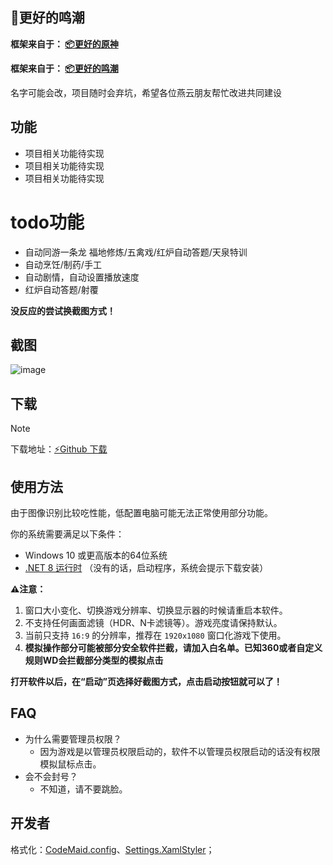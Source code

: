 ## 🌊更好的鸣潮

**框架来自于： [📦更好的原神](https://github.com/babalae/better-genshin-impact)**

**框架来自于： [📦更好的鸣潮](https://github.com/babalae/better-genshin-impact)**


名字可能会改，项目随时会弃坑，希望各位燕云朋友帮忙改进共同建设




## 功能
  * 项目相关功能待实现
  * 项目相关功能待实现
  * 项目相关功能待实现


# todo功能
 * 自动同游一条龙 福地修炼/五禽戏/红炉自动答题/天泉特训
 * 自动烹饪/制药/手工
 * 自动剧情，自动设置播放速度
 * 红炉自动答题/射覆


**没反应的尝试换截图方式！**


## 截图

![image](https://github.com/x0rz4/BetterYYSLS/blob/master/QQ%E5%9B%BE%E7%89%8720250225134405.png)
## 下载

> [!NOTE]
> 下载地址：[⚡Github 下载](https://github.com/x0rz4/BetterYYSLS/releases)

## 使用方法
由于图像识别比较吃性能，低配置电脑可能无法正常使用部分功能。

你的系统需要满足以下条件：
  * Windows 10 或更高版本的64位系统
  * [.NET 8 运行时](https://dotnet.microsoft.com/zh-cn/download/dotnet/latest/runtime) （没有的话，启动程序，系统会提示下载安装）

**⚠️注意：**
1. 窗口大小变化、切换游戏分辨率、切换显示器的时候请重启本软件。
2. 不支持任何画面滤镜（HDR、N卡滤镜等）。游戏亮度请保持默认。
3. 当前只支持 `16:9` 的分辨率，推荐在 `1920x1080` 窗口化游戏下使用。
4. **模拟操作部分可能被部分安全软件拦截，请加入白名单。已知360或者自定义规则WD会拦截部分类型的模拟点击**

**打开软件以后，在“启动”页选择好截图方式，点击启动按钮就可以了！**

## FAQ
* 为什么需要管理员权限？
  * 因为游戏是以管理员权限启动的，软件不以管理员权限启动的话没有权限模拟鼠标点击。
* 会不会封号？
  * 不知道，请不要跳脸。


## 开发者

格式化：[CodeMaid.config](CodeMaid.config)、[Settings.XamlStyler](Settings.XamlStyler)；
